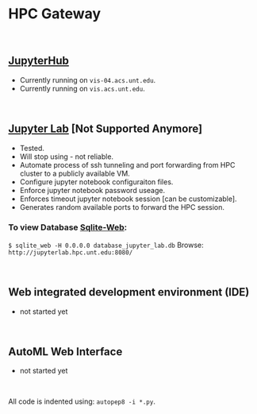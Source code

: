 # HPC Gateway

</br>

## [JupyterHub](https://github.com/gmihaila/hpc_gateway/tree/master/jupyterhub)
* Currently running on `vis-04.acs.unt.edu`.
* Currently running on `vis.acs.unt.edu`.

</br>

## [Jupyter Lab](https://github.com/gmihaila/hpc_gateway/tree/master/jupyter_lab) [Not Supported Anymore]
* Tested.
* Will stop using - not reliable.
* Automate process of ssh tunneling and port forwarding from HPC cluster to a publicly available VM.
* Configure jupyter notebook configuraiton files.
* Enforce jupyter notebook password useage.
* Enforces timeout jupyter notebook session [can be customizable].
* Generates random available ports to forward the HPC session.

### To view Database [Sqlite-Web](https://github.com/coleifer/sqlite-web):

`$ sqlite_web -H 0.0.0.0 database_jupyter_lab.db`
Browse:
`http://jupyterlab.hpc.unt.edu:8080/`

</br>

## Web integrated development environment (IDE)
* not started yet

</br>

## AutoML Web Interface
* not started yet

</br>

All code is indented using: `autopep8 -i *.py`.

